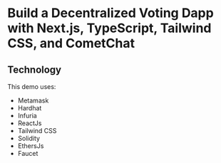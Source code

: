 # Build a Decentralized Voting Dapp with Next.js, TypeScript, Tailwind CSS, and CometChat

## Technology

This demo uses:

- Metamask
- Hardhat
- Infuria
- ReactJs
- Tailwind CSS
- Solidity
- EthersJs
- Faucet